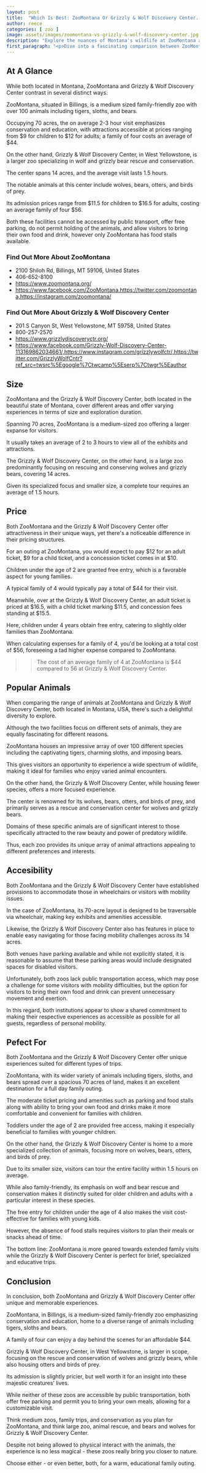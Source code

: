 ```yaml
---
layout: post
title:  "Which Is Best: ZooMontana Or Grizzly & Wolf Discovery Center. A Guide To Which Is The Best Zoo In Montana, USA"
author: reece
categories: [ zoo ]
image: assets/images/zoomontana-vs-grizzly-&-wolf-discovery-center.jpg
description: "Explore the nuances of Montana's wildlife at ZooMontana and the Grizzly & Wolf Discovery Center. This detailed comparison will guide you through the unique features, fascinating animals, and educational opportunities each destination offers."
first_paragraph: "<p>Dive into a fascinating comparison between ZooMontana, a family-friendly conservation hub spanning 70 acres, home to everything from tigers to sloths, and the Grizzly & Wolf Discovery Center, a 14-acre large-sized zoo in West Yellowstone devoted to the rescue and conservation of wolves and grizzly bears.</p><p>Learn about their diverse range of wildlife, educational opportunities, prices, and amenities which provide unique experiences for visitors of all ages.</p>"
---
```


<div class="overview"> 

## At A Glance 

While both located in Montana, ZooMontana and Grizzly & Wolf Discovery Center contrast in several distinct ways. 

ZooMontana, situated in Billings, is a medium sized family-friendly zoo with over 100 animals including tigers, sloths, and bears. 

Occupying 70 acres, the on average 2-3 hour visit emphasizes conservation and education, with attractions accessible at prices ranging from $9 for children to $12 for adults; a family of four costs an average of $44. 

On the other hand, Grizzly & Wolf Discovery Center, in West Yellowstone, is a larger zoo specializing in wolf and grizzly bear rescue and conservation. 

The center spans 14 acres, and the average visit lasts 1.5 hours. 

The notable animals at this center include wolves, bears, otters, and birds of prey. 

Its admission prices range from $11.5 for children to $16.5 for adults, costing an average family of four $56. 

Both these facilities cannot be accessed by public transport, offer free parking, do not permit holding of the animals, and allow visitors to bring their own food and drink, however only ZooMontana has food stalls available.

<div class="find-out-more" markdown="1">

### Find Out More About ZooMontana

- 2100 Shiloh Rd, Billings, MT 59106, United States
- 406-652-8100
- https://www.zoomontana.org/
- https://www.facebook.com/ZooMontana,https://twitter.com/zoomontana,https://instagram.com/zoomontana/


</div>



<div class="find-out-more" markdown="1">

### Find Out More About Grizzly & Wolf Discovery Center

- 201 S Canyon St, West Yellowstone, MT 59758, United States
- 800-257-2570
- https://www.grizzlydiscoveryctr.org/
- https://www.facebook.com/Grizzly-Wolf-Discovery-Center-113169862034661/,https://www.instagram.com/grizzlywolfctr/,https://twitter.com/GrizzlyWolfCntr?ref_src=twsrc%5Egoogle%7Ctwcamp%5Eserp%7Ctwgr%5Eauthor


</div>

</div>
    
    

## Size 

ZooMontana and the Grizzly & Wolf Discovery Center, both located in the beautiful state of Montana, cover different areas and offer varying experiences in terms of size and exploration duration. 

Spanning 70 acres, ZooMontana is a medium-sized zoo offering a larger expanse for visitors. 

It usually takes an average of 2 to 3 hours to view all of the exhibits and attractions. 

The Grizzly & Wolf Discovery Center, on the other hand, is a large zoo predominantly focusing on rescuing and conserving wolves and grizzly bears, covering 14 acres. 

Given its specialized focus and smaller size, a complete tour requires an average of 1.5 hours.

## Price 

Both ZooMontana and the Grizzly & Wolf Discovery Center offer attractiveness in their unique ways, yet there's a noticeable difference in their pricing structures. 

For an outing at ZooMontana, you would expect to pay $12 for an adult ticket, $9 for a child ticket, and a concession ticket comes in at $10. 

Children under the age of 2 are granted free entry, which is a favorable aspect for young families. 

A typical family of 4 would typically pay a total of $44 for their visit. 

Meanwhile, over at the Grizzly & Wolf Discovery Center, an adult ticket is priced at $16.5, with a child ticket marking $11.5, and concession fees standing at $15.5. 

Here, children under 4 years obtain free entry, catering to slightly older families than ZooMontana. 

When calculating expenses for a family of 4, you'd be looking at a total cost of $56, foreseeing a tad higher expense compared to ZooMontana.

>> The cost of an average family of 4 at ZooMontana is $44 compared to 56 at Grizzly & Wolf Discovery Center.



## Popular Animals 

When comparing the range of animals at ZooMontana and Grizzly & Wolf Discovery Center, both located in Montana, USA, there's such a delightful diversity to explore. 

Although the two facilities focus on different sets of animals, they are equally fascinating for different reasons. 

ZooMontana houses an impressive array of over 100 different species including the captivating tigers, charming sloths, and imposing bears. 

This gives visitors an opportunity to experience a wide spectrum of wildlife, making it ideal for families who enjoy varied animal encounters. 

On the other hand, the Grizzly & Wolf Discovery Center, while housing fewer species, offers a more focused experience. 

The center is renowned for its wolves, bears, otters, and birds of prey, and primarily serves as a rescue and conservation center for wolves and grizzly bears. 

Domains of these specific animals are of significant interest to those specifically attracted to the raw beauty and power of predatory wildlife. 

Thus, each zoo provides its unique array of animal attractions appealing to different preferences and interests.


## Accesibility 

Both ZooMontana and the Grizzly & Wolf Discovery Center have established provisions to accommodate those in wheelchairs or visitors with mobility issues. 

In the case of ZooMontana, its 70-acre layout is designed to be traversable via wheelchair, making key exhibits and amenities accessible. 

Likewise, the Grizzly & Wolf Discovery Center also has features in place to enable easy navigating for those facing mobility challenges across its 14 acres. 

Both venues have parking available and while not explicitly stated, it is reasonable to assume that these parking areas would include designated spaces for disabled visitors. 

Unfortunately, both zoos lack public transportation access, which may pose a challenge for some visitors with mobility difficulties, but the option for visitors to bring their own food and drink can prevent unnecessary movement and exertion. 

In this regard, both institutions appear to show a shared commitment to making their respective experiences as accessible as possible for all guests, regardless of personal mobility.

## Pefect For 

Both ZooMontana and the Grizzly & Wolf Discovery Center offer unique experiences suited for different types of trips. 

ZooMontana, with its wider variety of animals including tigers, sloths, and bears spread over a spacious 70 acres of land, makes it an excellent destination for a full day family outing. 

The moderate ticket pricing and amenities such as parking and food stalls along with ability to bring your own food and drinks make it more comfortable and convenient for families with children. 

Toddlers under the age of 2 are provided free access, making it especially beneficial to families with younger children. 

On the other hand, the Grizzly & Wolf Discovery Center is home to a more specialized collection of animals, focusing more on wolves, bears, otters, and birds of prey. 

Due to its smaller size, visitors can tour the entire facility within 1.5 hours on average. 

While also family-friendly, its emphasis on wolf and bear rescue and conservation makes it distinctly suited for older children and adults with a particular interest in these species. 

The free entry for children under the age of 4 also makes the visit cost-effective for families with young kids. 

However, the absence of food stalls requires visitors to plan their meals or snacks ahead of time. 

The bottom line: ZooMontana is more geared towards extended family visits while the Grizzly & Wolf Discovery Center is perfect for brief, specialized and educative trips.

## Conclusion 

In conclusion, both ZooMontana and Grizzly & Wolf Discovery Center offer unique and memorable experiences. 

ZooMontana, in Billings, is a medium-sized family-friendly zoo emphasizing conservation and education, home to a diverse range of animals including tigers, sloths and bears. 

A family of four can enjoy a day behind the scenes for an affordable $44. 



Grizzly & Wolf Discovery Center, in West Yellowstone, is larger in scope, focusing on the rescue and conservation of wolves and grizzly bears, while also housing otters and birds of prey. 

Its admission is slightly pricier, but well worth it for an insight into these majestic creatures’ lives.

While neither of these zoos are accessible by public transportation, both offer free parking and permit you to bring your own meals, allowing for a customizable visit. 

Think medium zoos, family trips, and conservation as you plan for ZooMontana, and think large zoo, animal rescue, and bears and wolves for Grizzly & Wolf Discovery Center. 

Despite not being allowed to physical interact with the animals, the experience is no less magical - these zoos really bring you closer to nature. 

Choose either - or even better, both, for a warm, educational family outing.
